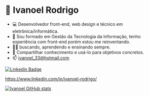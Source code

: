 # 👋 Ivanoel Rodrigo
* 💻 Desenvolvedor front-end, web design e técnico em eletrônica/informática.
* 🌱 Sou formado em Gestão da Tecnologia da Informação, tenho experiência com front-end porém estou me reinventando. 
* ✍🏼 buscando, aprendendo e ensinando sempre.
* 💞️ Compartilhar conhecimento e usá-lo para objetivos concretos.
* 📫 ivanoel_33@hotmail.com

[![Linkedin Badge](https://img.shields.io/badge/-LinkedIn-blue?style=flat-square&logo=Linkedin&logoColor=white&link=https://www.linkedin.com/in/fagnerpsantos/)](https://www.linkedin.com/in/fagnerpsantos/)

https://www.linkedin.com/in/ivanoel-rodrigo/




[![Ivanoel GitHub stats](https://github-readme-stats.vercel.app/api?username=ivanoel)](https://github.com/ivanoel/github-readme-stats)

